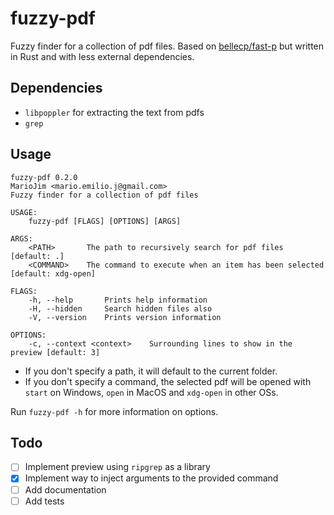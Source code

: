 # fuzzy-pdf

Fuzzy finder for a collection of pdf files. Based on [bellecp/fast-p](https://github.com/bellecp/fast-p) but written in Rust and with less external dependencies.

## Dependencies

- `libpoppler` for extracting the text from pdfs
- `grep`

## Usage

```
fuzzy-pdf 0.2.0
MarioJim <mario.emilio.j@gmail.com>
Fuzzy finder for a collection of pdf files

USAGE:
    fuzzy-pdf [FLAGS] [OPTIONS] [ARGS]

ARGS:
    <PATH>       The path to recursively search for pdf files [default: .]
    <COMMAND>    The command to execute when an item has been selected [default: xdg-open]

FLAGS:
    -h, --help       Prints help information
    -H, --hidden     Search hidden files also
    -V, --version    Prints version information

OPTIONS:
    -c, --context <context>    Surrounding lines to show in the preview [default: 3]
```

- If you don't specify a path, it will default to the current folder.
- If you don't specify a command, the selected pdf will be opened with `start` on Windows, `open` in MacOS and `xdg-open` in other OSs.

Run `fuzzy-pdf -h` for more information on options.

## Todo

- [ ] Implement preview using `ripgrep` as a library
- [x] Implement way to inject arguments to the provided command
- [ ] Add documentation
- [ ] Add tests
